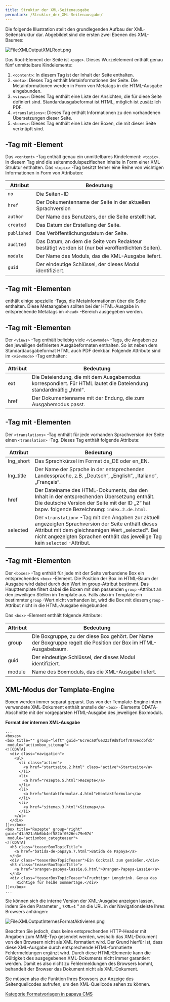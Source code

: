 ```yaml
---
title: Struktur der XML-Seitenausgabe
permalink: /Struktur_der_XML-Seitenausgabe/
---
```


Die folgende Illustration stellt den grundlegenden Aufbau der XML-Seitenstruktur dar. Abgebildet sind die ersten zwei Ebenen des XML-Baumes:

![File:XMLOutputXMLRoot.png](http://git.dim/papayacms/wiki/raw/master/images/XMLOutputXMLRoot.png)

Das Root-Element der Seite ist `<page>`. Dieses Wurzelelement enthält genau fünf unmittelbare Kindelemente:

1.  `<content>`: In diesem Tag ist der Inhalt der Seite enthalten.
2.  `<meta>`: Dieses Tag enthält Metainformationen der Seite. Die Metainformationen werden in Form von Metatags in die HTML-Ausgabe eingebunden.
3.  `<views>`: Dieses Tag enthält eine Liste der Ansichten, die für diese Seite definiert sind. Standardausgabeformat ist HTML, möglich ist zusätzlich PDF.
4.  `<translations>`: Dieses Tag enthält Informationen zu den vorhandenen Übersetzungen dieser Seite.
5.  `<boxes>`: Dieses Tag enthält eine Liste der Boxen, die mit dieser Seite verknüpft sind.

<content>-Tag mit <topic>-Element
---------------------------------

Das `<content>` -Tag enthält genau ein unmittelbares Kindelement: `<topic>`. In diesem Tag sind die seitenmodulspezifischen Inhalte in Form einer XML-Struktur enthalten. Das `<topic>` -Tag besitzt ferner eine Reihe von wichtigen Informationen in Form von Attributen:

|Attribut|Bedeutung|
|--------|---------|
|`no`|Die Seiten-ID|
|`href`|Der Dokumentenname der Seite in der aktuellen Sprachversion|
|`author`|Der Name des Benutzers, der die Seite erstellt hat.|
|`created`|Das Datum der Erstellung der Seite.|
|`published`|Das Veröffentlichungsdatum der Seite.|
|`audited`|Das Datum, an dem die Seite vom Redakteur bestätigt worden ist (nur bei veröffentlichten Seiten).|
|`module`|Der Name des Moduls, das die XML-Ausgabe liefert.|
|`guid`|Der eindeutige Schlüssel, der dieses Modul identifiziert.|

<meta>-Tag mit <metatag>-Elementen
----------------------------------

<meta> enthält einige spezielle <metatag>-Tags, die Metainformationen über die Seite enthalten. Diese Metaangaben sollten bei der HTML-Ausgabe in entsprechende Metatags im `<head>` -Bereich ausgegeben werden.

<views>-Tag mit <viewmode>-Elementen
------------------------------------

Der `<views>` -Tag enthält beliebig viele `<viewmode>` -Tags, die Angaben zu den jeweiligen definierten Ausgabeformaten enthalten. So ist neben dem Standardausgabeformat HTML auch PDF denkbar. Folgende Attribute sind im `<viewmode>` -Tag enthalten:

|Attribut|Bedeutung|
|--------|---------|
|ext|Die Dateiendung, die mit dem Ausgabemodus korrespondiert. Für HTML lautet die Dateiendung standardmäßig „html“.|
|href|Der Dokumentenname mit der Endung, die zum Ausgabemodus passt.|

<translations>-Tag mit <translation>-Elementen
----------------------------------------------

Der `<translations>` -Tag enthält für jede vorhanden Sprachversion der Seite einen `<translation>` -Tag. Dieses Tag enthält folgende Attribute:

|Attribut|Bedeutung|
|--------|---------|
|lng_short|Das Sprachkürzel im Format de_DE oder en_EN.|
|lng_title|Der Name der Sprache in der entsprechenden Landessprache, z.B. „Deutsch“, „English“, „Italiano“, „Français“.|
|href|Der Dateiname des HTML-Dokuments, das den Inhalt in der entsprechenden Übersetzung enthält. Die deutsche Version der Seite mit der ID „2“ hat bspw. folgende Bezeichnung: `index.2.de.html`.|
|selected|Der `<translation>` -Tag mit den Angaben zur aktuell angezeigten Sprachversion der Seite enthält dieses Attribut mit dem gleichnamigen Wert „selected“. Bei nicht angezeigten Sprachen enthält das jeweilige Tag kein `selected` -Attribut.|

<boxes>-Tag mit <box>-Elementen
-------------------------------

Der `<boxes>` -Tag enthält für jede mit der Seite verbundene Box ein entsprechendes `<box>` -Element. Die Position der Box im HTML-Baum der Ausgabe wird dabei durch den Wert im group-Attribut bestimmt. Das Haupttemplate filtert dabei die Boxen mit den passenden `group` -Attribut an den jeweiligen Stellen im Template aus. Falls also im Template ein bestimmter `group` -Wert nicht vorhanden ist, wird die Box mit diesem `group` -Attribut nicht in die HTML-Ausgabe eingebunden.

Das `<box>` -Element enthält folgende Attribute:

|Attribut|Bedeutung|
|--------|---------|
|group|Die Boxgruppe, zu der diese Box gehört. Der Name der Boxgruppe regelt die Position der Box im HTML-Ausgabebaum.|
|guid|Der eindeutige Schlüssel, der dieses Modul identifiziert.|
|module|Name des Boxmoduls, das die XML-Ausgabe liefert.|

XML-Modus der Template-Engine
-----------------------------

Boxen werden immer separat geparst. Das von der Template-Engine intern verwendete XML-Dokument enthält anstelle der `<box>` -Elemente CDATA-Abschnitte mit der vorgeparsten HTML-Ausgabe des jeweiligen Boxmoduls.

**Format der internen XML-Ausgabe**

~~~~ {.xml}
...
<boxes>
<box title="" group="left" guid="6c7eca0f6e323f9d8f14f7070eccbfcb"
 module="actionbox_sitemap">
<![CDATA[
  <div class="navigation">
    <ul>
      <li class="active">
        <a href="startseite.2.html" class="active">Startseite</a>
      </li>
      <li>
        <a href="rezepte.5.html">Rezepte</a>
      </li>
      <li>
        <a href="kontaktformular.4.html">Kontaktformular</a>
      </li>
      <li>
        <a href="sitemap.3.html">Sitemap</a>
      </li>
    </ul>
  </div>
]]></box>
<box title="Rezepte" group="right" guid="41a921a5b6bb4ef582bf0526ec79e07d"
 module="actionbox_categteaser">
<![CDATA[
  <h3 class="teaserBoxTopicTitle">
    <a href="batida-de-papaya.7.html">Batida de Papaya</a>
  </h3>
  <div class="teaserBoxTopicTeaser">Ein Cocktail zum genießen.</div>
  <h3 class="teaserBoxTopicTitle">
    <a href="orangen-papaya-lassie.6.html">Orangen-Papaya-Lassie</a>
  </h3>
  <div class="teaserBoxTopicTeaser">Fruchtiger Longdrink. Genau das
     Richtige für heiße Sommertage.</div>
]]></box>
...
~~~~

Sie können sich die interne Version der XML-Ausgabe anzeigen lassen, indem Sie den Parameter „ `?XML=1` “ an die URL in der Navigationsleiste Ihres Browsers anhängen:

![File:XMLOutputInternesFormatAktivieren.png](images/File:XMLOutputInternesFormatAktivieren.png)

Beachten Sie jedoch, dass keine entsprechenden HTTP-Header mit Angaben zum MIME-Typ gesendet werden, weshalb das XML-Dokument von den Browsern nicht als XML formatiert wird. Der Grund hierfür ist, dass diese XML-Ausgabe durch entsprechende HTML-formatierte Fehlermeldungen ergänzt wird. Durch diese HTML-Elemente kann die Gültigkeit des ausgegebenen XML-Dokuments nicht immer garantiert werden. Damit es also nicht zu Fehlermeldungen des Browsers kommt, behandelt der Browser das Dokument nicht als XML-Dokument.

Sie müssen also die Funktion Ihres Browsers zur Anzeige des Seitenquellcodes aufrufen, um den XML-Quellcode sehen zu können.

[Kategorie:Formatvorlagen in papaya CMS](/Kategorie:Formatvorlagen_in_papaya_CMS "wikilink")
